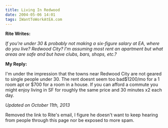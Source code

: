 ```yaml
---
title: Living In Redwood
date: 2004-05-06 14:01
tags: IWantToWorkAtEA.com
---
```

**Rite Writes:**

*If you're under 30 &amp; probably not making a six-figure salary at EA, where do you live? Redwood City? I'm assuming most rent an apartment but what areas are safe and but have clubs, bars, shops, etc.?*

**My Reply:** 

I'm under the impression that the towns near Redwood City are not geared to single people under 30. The rent doesnt seem too bad$1200/mo for a 1 room apt or $700 for a room in a house. If you can afford a commute you might enjoy living in SF for roughly the same price and 30 minutes x2 each day.

*Updated on October 11th, 2013*

Removed the link to Rite's email, I figure he doesn't want to keep hearing from people through this page nor be exposed to more spam.

